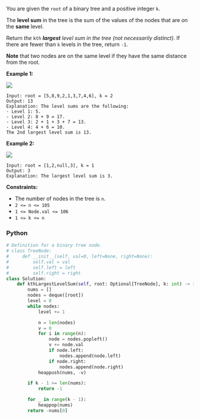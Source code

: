 You are given the  `root`  of a binary tree and a positive integer  `k`.

The  **level sum**  in the tree is the sum of the values of the nodes that are on the  **same**  level.

Return _the_ `kth` _**largest**  level sum in the tree (not necessarily distinct)_. If there are fewer than  `k`  levels
in the tree, return  `-1`.

**Note**  that two nodes are on the same level if they have the same distance from the root.

**Example 1:**

![](https://assets.leetcode.com/uploads/2022/12/14/binaryytreeedrawio-2.png)

```
Input: root = [5,8,9,2,1,3,7,4,6], k = 2
Output: 13
Explanation: The level sums are the following:
- Level 1: 5.
- Level 2: 8 + 9 = 17.
- Level 3: 2 + 1 + 3 + 7 = 13.
- Level 4: 4 + 6 = 10.
The 2nd largest level sum is 13.
```

**Example 2:**

![](https://assets.leetcode.com/uploads/2022/12/14/treedrawio-3.png)

```
Input: root = [1,2,null,3], k = 1
Output: 3
Explanation: The largest level sum is 3.
```

**Constraints:**

- The number of nodes in the tree is  `n`.
- `2 <= n <= 105`
- `1 <= Node.val <= 106`
- `1 <= k <= n`

### Python

```python
# Definition for a binary tree node.
# class TreeNode:
#     def __init__(self, val=0, left=None, right=None):
#         self.val = val
#         self.left = left
#         self.right = right
class Solution:
    def kthLargestLevelSum(self, root: Optional[TreeNode], k: int) -> int:
        nums = []
        nodes = deque([root])
        level = 0
        while nodes:
            level += 1

            n = len(nodes)
            v = 0
            for i in range(n):
                node = nodes.popleft()
                v += node.val
                if node.left:
                    nodes.append(node.left)
                if node.right:
                    nodes.append(node.right)
            heappush(nums, -v)

        if k - 1 >= len(nums):
            return -1

        for _ in range(k - 1):
            heappop(nums)
        return -nums[0]
```
